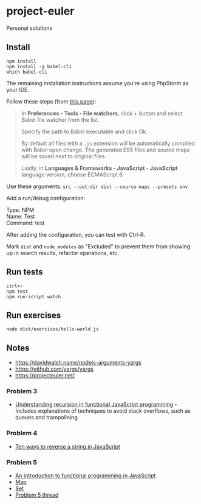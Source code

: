 # project-euler
Personal solutions

## Install

```
npm install
npm install -g babel-cli
which babel-cli
```

The remaining installation instructions assume you're using PhpStorm as your IDE.

Follow these steps (from [this page](https://babeljs.io/docs/setup#installation)):

> In **Preferences - Tools - File watchers**, click + button and select Babel file watcher from the list.
>
> Specify the path to Babel executable and click Ok.
>
> By default all files with a `.js` extension will be automatically compiled with Babel upon change. The generated ES5
> files and source maps will be saved next to original files.
>
> Lastly, in **Languages & Frameworks - JavaScript - JavaScript** language version, choose ECMAScript 6.

Use these arguments: `src --out-dir dist --source-maps --presets env`

Add a run/debug configuration:

Type: NPM \
Name: Test \
Command: test

After adding the configuration, you can test with Ctrl-R.

Mark `dist` and `node_modules` as "Excluded" to prevent them from showing up in search results, refactor operations, etc.

## Run tests

```
ctrl+r
npm test
npm run-script watch
```

## Run exercises

```
node dist/exercises/hello-world.js
```

## Notes

- https://davidwalsh.name/nodejs-arguments-yargs
- https://github.com/yargs/yargs
- https://projecteuler.net/

### Problem 3

- [Understanding recursion in functional JavaScript programming](http://www.integralist.co.uk/posts/js-recursion.html) -
Includes explanations of techniques to avoid stack overflows, such as queues and trampolining

### Problem 4

- [Ten ways to reverse a string in JavaScript](http://eddmann.com/posts/ten-ways-to-reverse-a-string-in-javascript/)

### Problem 5

- [An introduction to functional programming in JavaScript](https://opensource.com/article/17/6/functional-javascript)
- [Map](https://developer.mozilla.org/en-US/docs/Web/JavaScript/Reference/Global_Objects/Map)
- [Set](https://developer.mozilla.org/en-US/docs/Web/JavaScript/Reference/Global_Objects/Set)
- [Problem 5 thread](https://projecteuler.net/thread=5)
